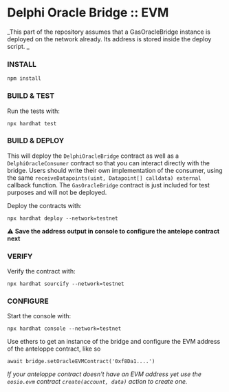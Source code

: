 # Delphi Oracle Bridge :: EVM

_This part of the repository assumes that a GasOracleBridge instance is deployed on the network already. Its address is stored inside the deploy script.
_
### INSTALL

`npm install`

### BUILD & TEST

Run the tests with:

`npx hardhat test`

### BUILD & DEPLOY

This will deploy the `DelphiOracleBridge` contract as well as a `DelphiOracleConsumer` contract so that you can interact directly with the bridge. Users should write their own implementation of the consumer, using the same `receiveDatapoints(uint, Datapoint[] calldata) external` callback function. The `GasOracleBridge` contract is just included for test purposes and will not be deployed.

Deploy the contracts with:

`npx hardhat deploy --network=testnet`

⚠️ **Save the address output in console to configure the antelope contract next**

### VERIFY

Verify the contract  with:

`npx hardhat sourcify --network=testnet`

### CONFIGURE

Start the console with:

`npx hardhat console --network=testnet`

Use ethers to get an instance of the bridge and configure the EVM address of the anteloppe contract, like so

`await bridge.setOracleEVMContract('0xf8Da1....')`

_If your anteloppe contract doesn't have an EVM address yet use the `eosio.evm` contract `create(account, data)` action to create one._

